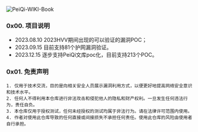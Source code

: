 
![PeiQi-WIKI-Book](https://socialify.git.ci/iamHuFei/HVVault/image?description=1&font=KoHo&forks=1&name=1&owner=1&pattern=Circuit%20Board&pulls=1&stargazers=1&theme=Auto)

### 0x00. 项目说明
- 2023.08.10 2023HVV期间出现的可以验证的漏洞POC；
- 2023.09.15 目前支持81个护网漏洞验证。
- 2023.12.15 逐步支持PeiQi文库poc化，目前支持213个POC。

### 0x01. 免责声明
```
1. 仅用于技术交流，目的是向相关安全人员展示漏洞利用方式，以便更好地提高网络安全意识和技术水平。
2. 任何人不得利用本仓库进行非法攻击和侵犯他人的隐私和财产权利。一旦发生任何违法行为，责任自负。
3. 本仓库仅用于授权测试，任何未经授权的测试均属于非法行为。请在法律许可范围内使用。
4. 作者对使用此仓库导致的任何直接或间接损失不承担任何责任。使用此仓库的风险由使用者自行承担。
```
